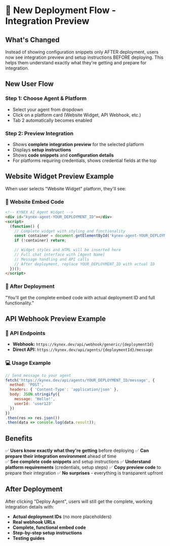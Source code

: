 # 🚀 New Deployment Flow - Integration Preview

## What's Changed

Instead of showing configuration snippets only AFTER deployment, users now see integration preview and setup instructions BEFORE deploying. This helps them understand exactly what they're getting and prepare for integration.

## New User Flow

### Step 1: Choose Agent & Platform
- Select your agent from dropdown
- Click on a platform card (Website Widget, API Webhook, etc.)
- Tab 2 automatically becomes enabled

### Step 2: Preview Integration  
- Shows **complete integration preview** for the selected platform
- Displays **setup instructions** 
- Shows **code snippets** and **configuration details**
- For platforms requiring credentials, shows credential fields at the top

## Website Widget Preview Example

When user selects "Website Widget" platform, they'll see:

### 📄 Website Embed Code
```html
<!-- KYNEX AI Agent Widget -->
<div id="kynex-agent-YOUR_DEPLOYMENT_ID"></div>
<script>
  (function() {
    // Complete widget with styling and functionality
    const container = document.getElementById('kynex-agent-YOUR_DEPLOYMENT_ID');
    if (!container) return;
    
    // Widget styles and HTML will be inserted here
    // Full chat interface with [Agent Name]
    // Message handling and API calls
    // After deployment, replace YOUR_DEPLOYMENT_ID with actual ID
  })();
</script>
```

### 🚀 After Deployment
"You'll get the complete embed code with actual deployment ID and full functionality."

## API Webhook Preview Example

### 🔗 API Endpoints
- **Webhook:** `https://kynex.dev/api/webhook/generic/{deploymentId}`
- **Direct API:** `https://kynex.dev/api/agents/{deploymentId}/message`

### 💻 Usage Example
```javascript
// Send message to your agent
fetch('https://kynex.dev/api/agents/YOUR_DEPLOYMENT_ID/message', {
  method: 'POST',
  headers: { 'Content-Type': 'application/json' },
  body: JSON.stringify({
    message: 'Hello!',
    userId: 'user123'
  })
})
.then(res => res.json())
.then(data => console.log(data.result));
```

## Benefits

✅ **Users know exactly what they're getting** before deploying
✅ **Can prepare their integration environment** ahead of time  
✅ **See complete code snippets** and setup instructions
✅ **Understand platform requirements** (credentials, setup steps)
✅ **Copy preview code** to prepare their integration
✅ **No surprises** - everything is transparent upfront

## After Deployment

After clicking "Deploy Agent", users will still get the complete, working integration details with:
- **Actual deployment IDs** (no more placeholders)
- **Real webhook URLs** 
- **Complete, functional embed code**
- **Step-by-step setup instructions**
- **Testing guides**
